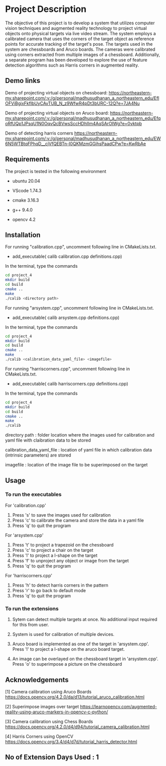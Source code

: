 # Project Description

The objective of this project is to develop  a system that utilizes computer vision techniques and augmented reality technology to project virtual objects onto physical targets via live video stream. The system employs a calibrated camera that uses the corners of the target object as reference points for accurate tracking of the target's pose. The targets used in the system are chessboards and Aruco boards. The cameras were calibrated using corners extracted from multiple images of a chessboard. Additionally, a separate program has been developed to explore the use of feature detection algorithms such as Harris corners in augmented reality.

## Demo links

Demo of projecting virtual objects on chessboard:
https://northeastern-my.sharepoint.com/:v:/g/personal/madhusudhanan_a_northeastern_edu/EflOFViBgixFkfIbUyCAvTUB_N_z9WfwR4pDt3bURC-12Q?e=7JA4Nu

Demo of projecting virtual objects on Aruco board:
https://northeastern-my.sharepoint.com/:v:/g/personal/madhusudhanan_a_northeastern_edu/EfqoRfUQp1JPsqU1N0OqvQcBVwsSccHDhIIm4AqSArOIWg?e=0vktpb

Demo of detecting harris corners
https://northeastern-my.sharepoint.com/:v:/g/personal/madhusudhanan_a_northeastern_edu/EW6N5WTBtqFPhqD__cjVfQEBTn-I0QKMzmGGihsPaadCPw?e=KwRbAe


## Requirements


The project is tested in the following environment

* ubuntu 20.04

* VScode 1.74.3

* cmake 3.16.3

* g++ 9.4.0

* opencv 4.2


## Installation

For running "calibration.cpp", uncomment following line in CMakeLists.txt. 
* add_executable( calib calibration.cpp definitions.cpp)

In the terminal, type the commands

```bash
cd project_4
mkdir build 
cd build
cmake ..
make
./calib <directory path>
```
For running "arsystem.cpp", uncomment following line in CMakeLists.txt. 
* add_executable( calib arsystem.cpp definitions.cpp)

In the terminal, type the commands

```bash
cd project_4
mkdir build 
cd build
cmake ..
make
./calib <calibration_data_yaml_file> <imagefile>
```

For running "harriscorners.cpp", uncomment following line in CMakeLists.txt. 
* add_executable( calib harriscorners.cpp definitions.cpp)

In the terminal, type the commands

```bash
cd project_4
mkdir build 
cd build
cmake ..
make
./calib
```

directory path : folder location where the images used for calibration and yaml file with claibration data to be stored

calibration_data_yaml_file : location of yaml file in which calibration data (intrinsic parameters) are stored

imagefile : location of the image file to be superimposed on the target


## Usage


### To run the executables

For 'calibration.cpp'

1. Press 's' to save the images used for calibration
2. Press 'c' to calibrate the camera and store the data in a yaml file
3. Press 'q' to quit the program

For 'arsystem.cpp'

1. Press 't' to project a trapezoid on the chessboard 
2. Press 'c' to project a chair on the target 
3. Press 'l' to project a l-shape on the target 
4. Press 'f' to unproject any object or image from the target
5. Press 'q' to quit the program

For 'harriscorners.cpp'

1. Press 'h' to detect harris corners in the pattern 
2. Press 'r' to go back to default mode
2. Press 'q' to quit the program


### To run the extensions

1. Sytem can detect multiple targets at once. No additional input required for this from user.

2. System is used for calibration of multiple devices.

3. Aruco board is implemented as one of the target in 'arsystem.cpp'. Press 'l' to project a l-shape on the aruco board target.

4. An image can be overlayed on the chessboard target in 'arsystem.cpp'. Press 'o' to superimpose a picture on the chessboard  




## Acknowledgements

[1] Camera calibration using Aruco Boards https://docs.opencv.org/4.2.0/da/d13/tutorial_aruco_calibration.html

[2] Superimpose images over target
https://learnopencv.com/augmented-reality-using-aruco-markers-in-opencv-c-python/

[3] Camera calibration using Chess Boards
https://docs.opencv.org/4.2.0/d4/d94/tutorial_camera_calibration.html

[4] Harris Corners using OpenCV
https://docs.opencv.org/3.4/d4/d7d/tutorial_harris_detector.html



## No of Extension Days Used : 1